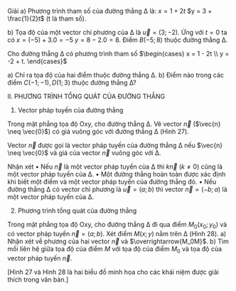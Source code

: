 Giải
a) Phương trình tham số của đường thẳng Δ là:
$x = 1 + 2t$
$y = 3 + \frac{1}{2}t$ (t là tham số).

b) Tọa độ của một vector chỉ phương của Δ là $\vec{u} = (3; -2)$.
Ứng với $t = 0$ ta có $x = (-5) + 3.0 = -5$
$y = 8 - 2.0 = 8$.
Điểm $B(-5; 8)$ thuộc đường thẳng Δ.

Cho đường thẳng Δ có phương trình tham số
$\begin{cases}
x = 1 - 2t \\
y = -2 + t.
\end{cases}$

a) Chỉ ra tọa độ của hai điểm thuộc đường thẳng Δ.
b) Điểm nào trong các điểm $C(-1; -1), D(1; 3)$ thuộc đường thẳng Δ?

II. PHƯƠNG TRÌNH TỔNG QUÁT CỦA ĐƯỜNG THẲNG

1. Vector pháp tuyến của đường thẳng

Trong mặt phẳng tọa độ Oxy, cho đường thẳng Δ.
Vẽ vector $\vec{n}$ ($\vec{n} \neq \vec{0}$) có giá vuông góc với đường thẳng Δ (Hình 27).

Vector $\vec{n}$ được gọi là vector pháp tuyến của đường thẳng Δ nếu $\vec{n} \neq \vec{0}$ và giá của vector $\vec{n}$ vuông góc với Δ.

Nhận xét
• Nếu $\vec{n}$ là một vector pháp tuyến của Δ thì $k\vec{n}$ $(k \neq 0)$ cũng là một vector pháp tuyến của Δ.
• Một đường thẳng hoàn toàn được xác định khi biết một điểm và một vector pháp tuyến của đường thẳng đó.
• Nếu đường thẳng Δ có vector chỉ phương là $\vec{u} = (a; b)$ thì vector $\vec{n} = (-b; a)$ là một vector pháp tuyến của Δ.

2. Phương trình tổng quát của đường thẳng

Trong mặt phẳng tọa độ Oxy, cho đường thẳng Δ
đi qua điểm $M_0(x_0; y_0)$ và có vector pháp tuyến $\vec{n} = (a; b)$.
Xét điểm $M(x; y)$ nằm trên Δ (Hình 28).
a) Nhận xét về phương của hai vector $\vec{n}$ và $\overrightarrow{M_0M}$.
b) Tìm mối liên hệ giữa tọa độ của điểm $M$ với tọa độ của điểm $M_0$ và tọa độ của vector pháp tuyến $\vec{n}$.

[Hình 27 và Hình 28 là hai biểu đồ minh họa cho các khái niệm được giải thích trong văn bản.]